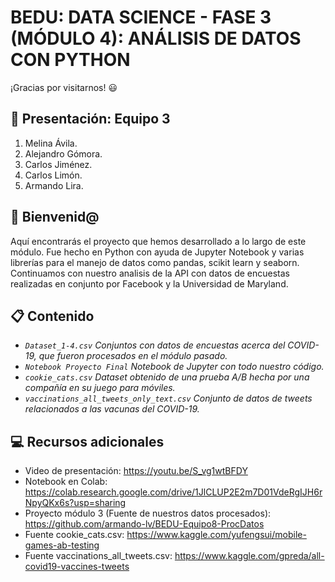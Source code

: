 # BEDU: DATA SCIENCE - FASE 3 (MÓDULO 4): ANÁLISIS DE DATOS CON PYTHON
¡Gracias por visitarnos! 😃

## 🙋 Presentación: Equipo 3
1. Melina Ávila.
3. Alejandro Gómora.
4. Carlos Jiménez.
5. Carlos Limón.
6. Armando Lira.

## 👋 Bienvenid@
Aquí encontrarás el proyecto que hemos desarrollado a lo largo de este módulo. Fue hecho en Python con ayuda de Jupyter Notebook y varias librerías para el manejo de datos como pandas, scikit learn y seaborn.
Continuamos con nuestro analisis de la API con datos de encuestas realizadas en conjunto por Facebook y la Universidad de Maryland.

## 📋 Contenido
- _```Dataset_1-4.csv``` Conjuntos con datos de encuestas acerca del COVID-19, que fueron procesados en el módulo pasado._
- _```Notebook Proyecto Final``` Notebook de Jupyter con todo nuestro código._
- _```cookie_cats.csv``` Dataset obtenido de una prueba A/B hecha por una compañía en su juego para móviles._
- _```vaccinations_all_tweets_only_text.csv``` Conjunto de datos de tweets relacionados a las vacunas del COVID-19._

## 💻 Recursos adicionales
- Video de presentación: https://youtu.be/S_vg1wtBFDY
- Notebook en Colab: https://colab.research.google.com/drive/1JlCLUP2E2m7D01VdeRgIJH6rNpyQKx6s?usp=sharing
- Proyecto módulo 3 (Fuente de nuestros datos procesados): https://github.com/armando-lv/BEDU-Equipo8-ProcDatos
- Fuente cookie_cats.csv: https://www.kaggle.com/yufengsui/mobile-games-ab-testing
- Fuente vaccinations_all_tweets.csv: https://www.kaggle.com/gpreda/all-covid19-vaccines-tweets
